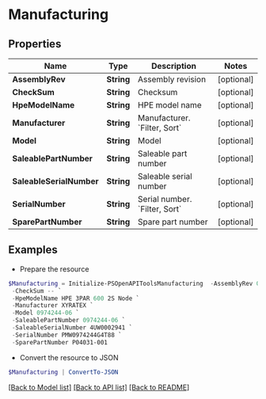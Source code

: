 # Manufacturing
## Properties

Name | Type | Description | Notes
------------ | ------------- | ------------- | -------------
**AssemblyRev** | **String** | Assembly revision | [optional] 
**CheckSum** | **String** | Checksum | [optional] 
**HpeModelName** | **String** | HPE model name | [optional] 
**Manufacturer** | **String** | Manufacturer. &#x60;Filter, Sort&#x60; | [optional] 
**Model** | **String** | Model | [optional] 
**SaleablePartNumber** | **String** | Saleable part number | [optional] 
**SaleableSerialNumber** | **String** | Saleable serial number | [optional] 
**SerialNumber** | **String** | Serial number. &#x60;Filter, Sort&#x60; | [optional] 
**SparePartNumber** | **String** | Spare part number | [optional] 

## Examples

- Prepare the resource
```powershell
$Manufacturing = Initialize-PSOpenAPIToolsManufacturing  -AssemblyRev 002* `
 -CheckSum -- `
 -HpeModelName HPE 3PAR 600 2S Node `
 -Manufacturer XYRATEX `
 -Model 0974244-06 `
 -SaleablePartNumber 0974244-06 `
 -SaleableSerialNumber 4UW0002941 `
 -SerialNumber PMW0974244G4T88 `
 -SparePartNumber P04031-001
```

- Convert the resource to JSON
```powershell
$Manufacturing | ConvertTo-JSON
```

[[Back to Model list]](../README.md#documentation-for-models) [[Back to API list]](../README.md#documentation-for-api-endpoints) [[Back to README]](../README.md)

